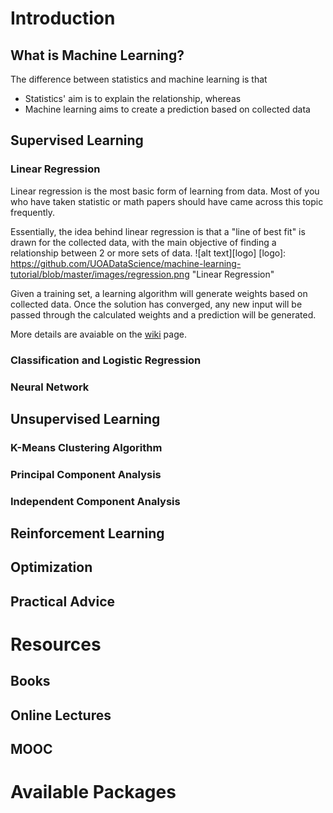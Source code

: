 # Introduction
## What is Machine Learning?
The difference between statistics and machine learning is that 
  - Statistics' aim is to explain the relationship, whereas
  - Machine learning aims to create a prediction based on collected data

## Supervised Learning 
### Linear Regression
Linear regression is the most basic form of learning from data. Most of you who have taken statistic or math papers should have came across this topic frequently. 

Essentially, the idea behind linear regression is that a "line of best fit" is drawn for the collected data, with the main objective of finding a relationship between 2 or more sets of data.
![alt text][logo]
[logo]: https://github.com/UOADataScience/machine-learning-tutorial/blob/master/images/regression.png "Linear Regression"

Given a training set, a learning algorithm will generate weights based on collected data. Once the solution has converged, any new input will be passed through the calculated weights and a prediction will be generated.

More details are avaiable on the [wiki](https://en.wikipedia.org/wiki/Linear_regression) page.

### Classification and Logistic Regression
### Neural Network
## Unsupervised Learning
### K-Means Clustering Algorithm
### Principal Component Analysis
### Independent Component Analysis
## Reinforcement Learning
## Optimization
## Practical Advice
# Resources
## Books
## Online Lectures
## MOOC
# Available Packages